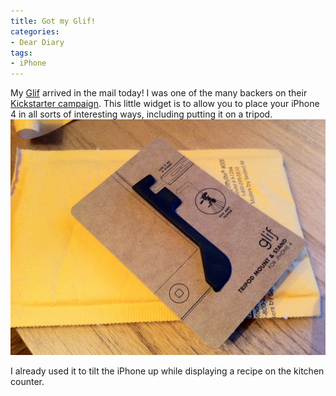 ```yaml
---
title: Got my Glif!
categories:
- Dear Diary
tags:
- iPhone
---
```


My [Glif](http://www.theglif.com/) arrived in the mail today! I was one of the many backers on their [Kickstarter campaign](http://www.kickstarter.com/projects/danprovost/glif-iphone-4-tripod-mount-and-stand). This little widget is to allow you to place your iPhone 4 in all sorts of interesting ways, including putting it on a tripod.
[![](/assets/posts/2010/photo7.jpg)](/assets/posts/2010/photo7.jpg)

I already used it to tilt the iPhone up while displaying a recipe on the kitchen counter.
